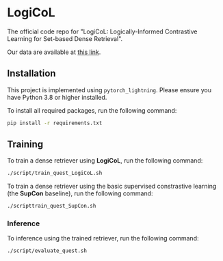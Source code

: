 # LogiCoL

The official code repo for "LogiCoL: Logically-Informed Contrastive Learning for Set-based Dense Retrieval".

Our data are available at [this link](https://drive.google.com/drive/folders/1W_8PrA7CibJ4MuI41H4xnS5KAXfQ0Z9D?usp=drive_link).

## Installation

This project is implemented using `pytorch_lightning`. Please ensure you have Python 3.8 or higher installed.

To install all required packages, run the following command:

```bash
pip install -r requirements.txt
```

## Training

To train a dense retriever using **LogiCoL**, run the following command:
```bash
./script/train_quest_LogiCoL.sh
```

To train a dense retriever using the basic supervised constrastive learning (the **SupCon** baseline), run the following command:
```bash
./scripttrain_quest_SupCon.sh
```

### Inference
To inference using the trained retriever, run the following command:
```bash
./script/evaluate_quest.sh
```
